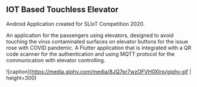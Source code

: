 ## **IOT Based Touchless Elevator**
Android Application created for SLIoT Competition 2020.

An application for the passengers using elevators, designed to avoid touching the virus contaminated surfaces on elevator buttons for the issue rose with COVID pandemic. A Flutter application that is integrated with a QR code scanner for the authentication and using MQTT protocol for the communication with elevator controlling.


![caption](https://media.giphy.com/media/8JQ7pr7wzOFVH0XIrp/giphy.gif | height=300)



